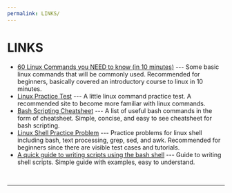 ```yaml
---
permalink: LINKS/
---
```


# LINKS

* [60 Linux Commands you NEED to know (in 10 minutes)](https://youtu.be/gd7BXuUQ91w?si=nobxyjT5Lp2hSrYK) --- 
Some basic linux commands that will be commonly used. 
Recommended for beginners, basically covered an introductory course to linux in 10 minutes.
* [Linux Practice Test](http://www.linux-admins.net/2010/12/lpi-101-certification-practice-test.html) --- A little linux command practice test. A recommended site to become more familiar with linux commands.
* [Bash Scripting Cheatsheet](https://devhints.io/bash) --- A list of useful bash commands in the form of cheatsheet. Simple, concise, and easy to see cheatsheet for bash scripting.
* [Linux Shell Practice Problem](https://www.hackerrank.com/domains/shell) --- Practice problems for linux shell including bash, text processing, grep, sed, and awk. Recommended for beginners since there are visible test cases and tutorials.
* [A quick guide to writing scripts using the bash shell](http://www.panix.com/~elflord/unix/bash-tute.html) --- Guide to writing shell scripts. Simple guide with examples, easy to understand.
<br>
<hr>
